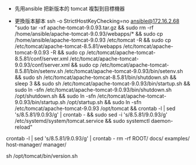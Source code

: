 
* 先用ansible 把新版本的 tomcat 複製到目標機器

* 更換版本腳本
ssh -o StrictHostKeyChecking=no ansible@172.16.2.68 "sudo tar -xf apache-tomcat-9.0.93.tar.gz && sudo rm -rf /home/ansible/apache-tomcat-9.0.93/webapps/* && sudo cp /home/ansible/apache-tomcat-9.0.93 /etc/tomcat -R && sudo cp /etc/tomcat/apache-tomcat-8.5.81/webapps /etc/tomcat/apache-tomcat-9.0.93 -R && sudo cp /etc/tomcat/apache-tomcat-8.5.81/conf/server.xml /etc/tomcat/apache-tomcat-9.0.93/conf/server.xml && sudo cp /etc/tomcat/apache-tomcat-8.5.81/bin/setenv.sh /etc/tomcat/apache-tomcat-9.0.93/bin/setenv.sh && sudo sh /etc/tomcat/apache-tomcat-8.5.81/bin/shutdown.sh && sleep 3 && sudo sh /etc/tomcat/apache-tomcat-9.0.93/bin/startup.sh && sudo ln -sfn /etc/tomcat/apache-tomcat-9.0.93/bin/shutdown.sh /opt/shutdown.sh && sudo ln -sfn /etc/tomcat/apache-tomcat-9.0.93/bin/startup.sh /opt/startup.sh && sudo ln -sfn /etc/tomcat/apache-tomcat-9.0.93 /opt/tomcat && crontab -l | sed 's/8.5.81/9.0.93/g' | crontab - && sudo sed -i 's/8\.5\.81/9.0.93/g' /etc/systemd/system/tomcat.service && sudo systemctl daemon-reload"

crontab -l | sed 's/8.5.81/9.0.93/g' | crontab -
rm -rf ROOT/ docs/ examples/ host-manager/ manager/

sh /opt/tomcat/bin/version.sh